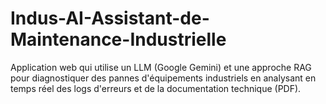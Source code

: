# Indus-AI-Assistant-de-Maintenance-Industrielle
Application web qui utilise un LLM (Google Gemini) et une approche RAG pour diagnostiquer des pannes d'équipements industriels en analysant en temps réel des logs d'erreurs et de la documentation technique (PDF).
